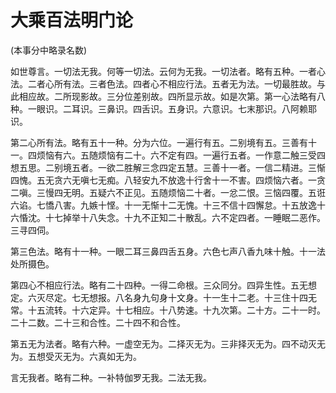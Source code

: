 # 大乘百法明门论

(本事分中略录名数)

如世尊言。一切法无我。何等一切法。云何为无我。一切法者。略有五种。一者心法。二者心所有法。三者色法。四者心不相应行法。五者无为法。一切最胜故。与此相应故。二所现影故。三分位差别故。四所显示故。如是次第。第一心法略有八种。一眼识。二耳识。三鼻识。四舌识。五身识。六意识。七末那识。八阿赖耶识。

第二心所有法。略有五十一种。分为六位。一遍行有五。二别境有五。三善有十一。四烦恼有六。五随烦恼有二十。六不定有四。一遍行五者。一作意二触三受四想五思。二别境五者。一欲二胜解三念四定五慧。三善十一者。一信二精进。三惭四愧。五无贪六无嗔七无痴。八轻安九不放逸十行舍十一不害。四烦恼六者。一贪二嗔。三慢四无明。五疑六不正见。五随烦恼二十者。一忿二恨。三恼四覆。五诳六谄。七憍八害。九嫉十悭。十一无惭十二无愧。十三不信十四懈怠。十五放逸十六惛沈。十七掉举十八失念。十九不正知二十散乱。六不定四者。一睡眠二恶作。三寻四伺。

第三色法。略有十一种。一眼二耳三鼻四舌五身。六色七声八香九味十触。十一法处所摄色。

第四心不相应行法。略有二十四种。一得二命根。三众同分。四异生性。五无想定。六灭尽定。七无想报。八名身九句身十文身。十一生十二老。十三住十四无常。十五流转。十六定异。十七相应。十八势速。十九次第。二十方。二十一时。二十二数。二十三和合性。二十四不和合性。

第五无为法者。略有六种。一虚空无为。二择灭无为。三非择灭无为。四不动灭无为。五想受灭无为。六真如无为。

言无我者。略有二种。一补特伽罗无我。二法无我。